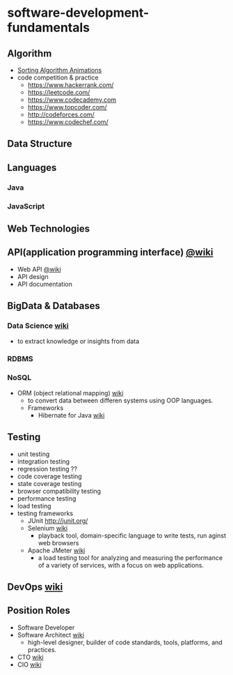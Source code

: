 # software-development-fundamentals


## Algorithm
  - [Sorting Algorithm Animations](https://www.toptal.com/developers/sorting-algorithms/)
  - code competition & practice 
    - https://www.hackerrank.com/
    - https://leetcode.com/
    - https://www.codecademy.com
    - https://www.topcoder.com/
    - http://codeforces.com/
    - https://www.codechef.com/
    

## Data Structure

## Languages

### Java

### JavaScript

## Web Technologies

## API(application programming interface) [@wiki](https://en.wikipedia.org/wiki/Application_programming_interface)
  - Web API [@wiki](https://en.wikipedia.org/wiki/Web_API)
  - API design
  - API documentation

## BigData & Databases

### Data Science [wiki](https://en.wikipedia.org/wiki/Data_science)
  - to extract knowledge or insights from data 
  
### RDBMS
### NoSQL

  - ORM (object relational mapping) [wiki](https://en.wikipedia.org/wiki/Object-relational_mapping)
    - to convert data between differen systems using OOP languages. 
    - Frameworks
      - Hibernate for Java [wiki](https://en.wikipedia.org/wiki/Hibernate_(framework))


## Testing
  - unit testing
  - integration testing
  - regression testing ??
  - code coverage testing
  - state coverage testing
  - browser compatibility testing
  - performance testing
  - load testing
  - testing frameworks 
    - JUnit http://junit.org/
    - Selenium [wiki](https://en.wikipedia.org/wiki/Selenium_(software))
      - playback tool, domain-specific language to write tests, run aginst web browsers
    - Apache JMeter [wiki](https://en.wikipedia.org/wiki/Apache_JMeter)
      - a load testing tool for analyzing and measuring the performance of a variety of services, with a focus on web applications.
  


## DevOps [wiki](https://en.wikipedia.org/wiki/DevOps)


## Position Roles
  - Software Developer 
  - Software Architect [wiki](https://en.wikipedia.org/wiki/Software_architect)
    - high-level designer, builder of code standards, tools, platforms, and practices. 
  - CTO [wiki](https://en.wikipedia.org/wiki/Chief_technology_officer)
  - CIO [wiki](https://en.wikipedia.org/wiki/Chief_information_officer)

